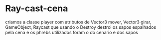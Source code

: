 # Ray-cast-cena

criamos a classe player com atributos de Vector3  mover, Vector3 girar, GameObject, Raycast que usando o Destroy destroi os sapos espalhados pela cena e os phrebs utilizados foram o do cenario e dos sapos
